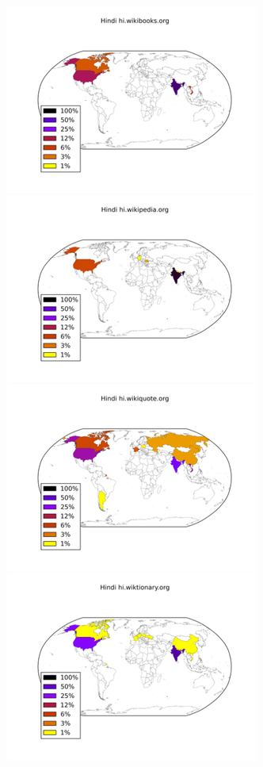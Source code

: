 ![](/images/Hindi-hi.wikibooks.org.png)
![](/images/Hindi-hi.wikipedia.org.png)
![](/images/Hindi-hi.wikiquote.org.png)
![](/images/Hindi-hi.wiktionary.org.png)
